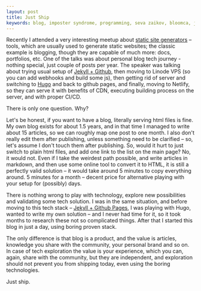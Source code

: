 ```yaml
---
layout: post
title: Just Ship
keywords: blog, imposter syndrome, programming, seva zaikov, bloomca, jekyll, hugo, github pages, netlify, build product
---
```


Recently I attended a very interesting meetup about [static site generators](https://www.netlify.com/blog/2017/05/25/top-ten-static-site-generators-of-2017/) – tools, which are usually used to generate static websites; the classic example is blogging, though they are capable of much more: docs, portfolios, etc.
One of the talks was about personal blog tech journey - nothing special, just couple of posts per year. The speaker was talking about trying usual setup of [Jekyll + Github](https://help.github.com/articles/using-jekyll-as-a-static-site-generator-with-github-pages/), then moving to Linode VPS (so you can add webhooks and build some js), then getting rid of server and switching to [Hugo](https://gohugo.io/) and back to github pages, and finally, moving to Netlify, so they can serve it with benefits of CDN, executing building process on the server, and with proper CI/CD.

There is only one question. Why?

Let's be honest, if you want to have a blog, literally serving html files is fine. My own blog exists for about 1.5 years, and in that time I managed to write about 15 articles, so we can roughly map one post to one month. I also don't really edit them after publishing, unless something need to be clarified – so, let's assume I don't touch them after publishing. So, would it hurt to just switch to plain html files, and add one link to the list on the main page? No, it would not. Even if I take the weirdest path possible, and write articles in markdown, and then use some online tool to convert it to HTML, it is still a perfectly valid solution – it would take around 5 minutes to copy everything around. 5 minutes for a month – decent price for alternative playing with your setup for (possibly) days.

There is nothing wrong to play with technology, explore new possibilities and validating some tech solution. I was in the same situation, and before moving to this tech stack – [Jekyll + Github Pages](https://github.com/Bloomca-me/bloomca-me.github.io), I was playing with Hugo, wanted to write my own solution – and I never had time for it, so it took months to research these not so complicated things. After that I started this blog in just a day, using boring proven stack.

The only difference is that blog is a product, and the value is articles, knowledge you share with the community, your personal brand and so on. In case of tech exploration the value is your experience, which you can, again, share with the community, but they are independent, and exploration should not prevent you from shipping today, even using the boring technologies.

Just ship.